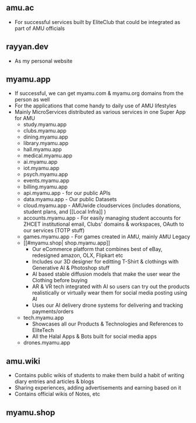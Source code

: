 
## amu.ac
- For successful services built by EliteClub that could be integrated as part of AMU officials

## rayyan.dev
- As my personal website
## myamu.app
- If successful, we can get myamu.com & myamu.org domains from the person as well
- For the applications that come handy to daily use of AMU lifestyles
- Mainly MicroServices distributed as various services in one Super App for AMU
	- study.myamu.app
	- clubs.myamu.app
	- dining.myamu.app
	- library.myamu.app
	- hall.myamu.app
	- medical.myamu.app
	- ai.myamu.app
	- iot.myamu.app
	- psych.myamu.app
	- events.myamu.app
	- billing.myamu.app
	- api.myamu.app - for our public APIs 
	- data.myamu.app - Our public Datasets
	- cloud.myamu.app - AMUwide cloudservices (includes donations, student plans, and [[Local Infra]] )
	- accounts.myamu.app - For easily managing student accounts for ZHCET institutional email, Clubs' domains & workspaces, OAuth to our services (TOTP stuff)
	- games.myamu.app - For games created in AMU, mainly AMU Legacy
	- [[#myamu.shop| shop.myamu.app]]
		- Our eCommerce platform that combines best of eBay, redesigned amazon, OLX, Flipkart etc
		- Includes our 3D designer for editting T-Shirt & clothings with Generative AI & Photoshop stuff
		- AI based stable diffusion models that make the user wear the Clothing before buying
		- AR & VR tech integrated with AI so users can try out the products realistically or virtually wear them for social media posting using AI
		- Uses our AI delivery drone systems for delivering and tracking payments/orders
	- tech.myamu.app
		- Showcases all our Products & Technologies and References to EliteTech
		- All the Halal Apps & Bots built for social media apps
	- drones.myamu.app


## amu.wiki
- Contains public wikis of students to make them build a habit of writing diary entries and articles & blogs
- Sharing experiences, adding advertisements and earning based on it
- Contains official wikis of Notes, etc

## myamu.shop